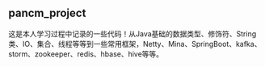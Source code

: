 ## pancm_project
这是本人学习过程中记录的一些代码！从Java基础的数据类型、修饰符、String类、IO、集合、线程等等到一些常用框架，Netty、Mina、SpringBoot、kafka、storm、zookeeper、redis、hbase、hive等等。




